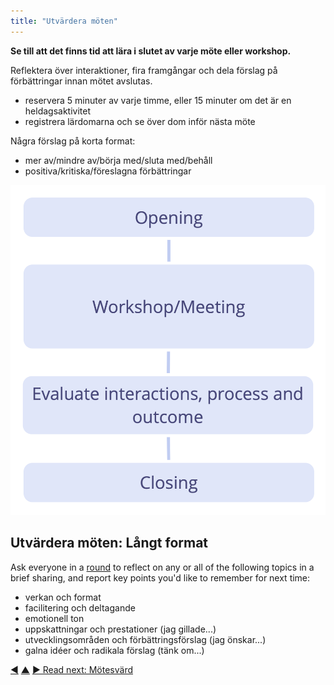 ```yaml
---
title: "Utvärdera möten"
---
```



<strong>Se till att det finns tid att lära i slutet av varje möte eller workshop.</strong>

Reflektera över interaktioner, fira framgångar och dela förslag på förbättringar innan mötet avslutas.

- reservera 5 minuter av varje timme, eller 15 minuter om det är en heldagsaktivitet
- registrera lärdomarna och se över dom inför nästa möte

Några förslag på korta format:

- mer av/mindre av/börja med/sluta med/behåll
- positiva/kritiska/föreslagna förbättringar

![Evaluate meetings right before closing the meeting](img/meetings/evaluate-interactions.png)

## Utvärdera möten: Långt format

Ask everyone in a [round](rounds.html) to reflect on any or all of the following topics in a brief sharing, and report key points you'd like to remember for next time:

- verkan och format
- facilitering och deltagande
- emotionell ton
- uppskattningar och prestationer (jag gillade...)
- utvecklingsområden och förbättringsförslag (jag önskar...)
- galna idéer och radikala förslag (tänk om...)

<div class="bottom-nav">
<a href="check-in.html" title="Back to: Incheckning">◀</a> <a href="meeting-practices.html" title="Up: Mötespraxis">▲</a> <a href="meeting-host.html" title="Read next: Mötesvärd">▶ Read next: Mötesvärd</a>
</div>


<script type="text/javascript">
Mousetrap.bind('g n', function() {
    window.location.href = 'meeting-host.html';
    return false;
});
</script>

